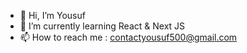 - 👋 Hi, I’m Yousuf
- 🌱 I’m currently learning React & Next JS
- 📫 How to reach me : contactyousuf500@gmail.com

<!---
yousufnoor5/yousufnoor5 is a ✨ special ✨ repository because its `README.md` (this file) appears on your GitHub profile.
You can click the Preview link to take a look at your changes.
--->
